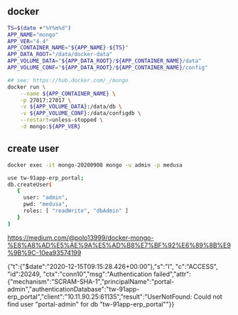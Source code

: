 
## docker 

```bash
TS=$(date +"%Y%m%d")
APP_NAME="mongo"
APP_VER="4.4"
APP_CONTAINER_NAME="${APP_NAME}-${TS}"
APP_DATA_ROOT="/data/docker-data"
APP_VOLUME_DATA="${APP_DATA_ROOT}/${APP_CONTAINER_NAME}/data"
APP_VOLUME_CONF="${APP_DATA_ROOT}/${APP_CONTAINER_NAME}/config"

## see: https://hub.docker.com/_/mongo
docker run \
    --name ${APP_CONTAINER_NAME} \
    -p 27017:27017 \
    -v ${APP_VOLUME_DATA}:/data/db \
    -v ${APP_VOLUME_CONF}:/data/configdb \
    --restart=unless-stopped \
    -d mongo:${APP_VER}

```


## create user

```bash
docker exec -it mongo-20200908 mongo -u admin -p medusa

use tw-91app-erp_portal;
db.createUser(
   {
     user: "admin",
     pwd: "medusa",
     roles: [ "readWrite", "dbAdmin" ]
   }
)

```

https://medium.com/@polo13999/docker-mongo-%E8%A8%AD%E5%AE%9A%E5%AD%B8%E7%BF%92%E6%89%8B%E9%9B%9C-10ea93574199


{"t":{"$date":"2020-12-15T09:15:28.426+00:00"},"s":"I",  "c":"ACCESS",   "id":20249,   "ctx":"conn10","msg":"Authentication failed","attr":{"mechanism":"SCRAM-SHA-1","principalName":"portal-admin","authenticationDatabase":"tw-91app-erp_portal","client":"10.11.90.25:61135","result":"UserNotFound: Could not find user \"portal-admin\" for db \"tw-91app-erp_portal\""}}